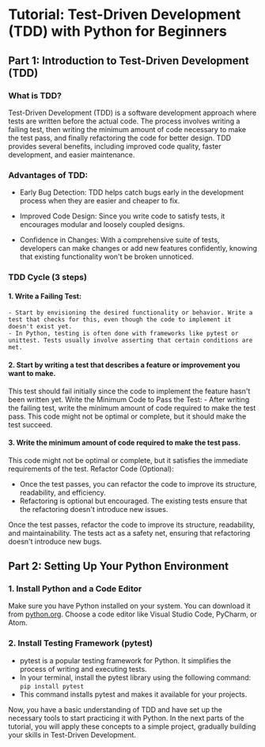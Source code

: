 # Tutorial: Test-Driven Development (TDD) with Python for Beginners
## Part 1: Introduction to Test-Driven Development (TDD)
### What is TDD?
Test-Driven Development (TDD) is a software development approach where tests are written before the actual code. 
The process involves writing a failing test, then writing the minimum amount of code necessary to make the test pass, and finally refactoring the code for better design. 
TDD provides several benefits, including improved code quality, faster development, and easier maintenance.

### Advantages of TDD:
- Early Bug Detection: TDD helps catch bugs early in the development process when they are easier and cheaper to fix.

- Improved Code Design: Since you write code to satisfy tests, it encourages modular and loosely coupled designs.

- Confidence in Changes: With a comprehensive suite of tests, developers can make changes or add new features confidently, knowing that existing functionality won't be broken unnoticed.
### TDD Cycle (3 steps)
#### 1. Write a Failing Test:
    - Start by envisioning the desired functionality or behavior. Write a test that checks for this, even though the code to implement it doesn't exist yet.
    - In Python, testing is often done with frameworks like pytest or unittest. Tests usually involve asserting that certain conditions are met.

#### 2. Start by writing a test that describes a feature or improvement you want to make. 
This test should fail initially since the code to implement the feature hasn't been written yet.
Write the Minimum Code to Pass the Test:
    - After writing the failing test, write the minimum amount of code required to make the test pass. This code might not be optimal or complete, but it should make the test succeed.

#### 3. Write the minimum amount of code required to make the test pass. 
This code might not be optimal or complete, but it satisfies the immediate requirements of the test.
Refactor Code (Optional):
- Once the test passes, you can refactor the code to improve its structure, readability, and efficiency.
- Refactoring is optional but encouraged. The existing tests ensure that the refactoring doesn't introduce new issues.

Once the test passes, refactor the code to improve its structure, readability, and maintainability.
The tests act as a safety net, ensuring that refactoring doesn't introduce new bugs.

## Part 2: Setting Up Your Python Environment
### 1. Install Python and a Code Editor
Make sure you have Python installed on your system. You can download it from [python.org](https://www.python.org).
Choose a code editor like Visual Studio Code, PyCharm, or Atom.

### 2. Install Testing Framework (pytest)
- pytest is a popular testing framework for Python. It simplifies the process of writing and executing tests.
- In your terminal, install the pytest library using the following command: `pip install pytest`
- This command installs pytest and makes it available for your projects.

Now, you have a basic understanding of TDD and have set up the necessary tools to start practicing it with Python. In the next parts of the tutorial, you will apply these concepts to a simple project, gradually building your skills in Test-Driven Development.
